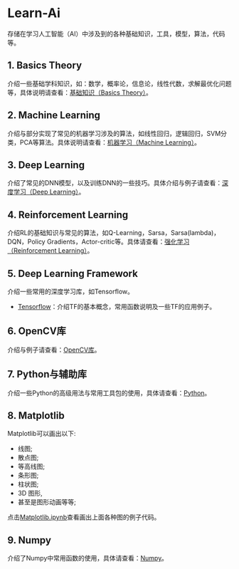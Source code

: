 # Learn-Ai

存储在学习人工智能（AI）中涉及到的各种基础知识，工具，模型，算法，代码等。

## 1. Basics Theory

介绍一些基础学科知识，如：数学，概率论，信息论，线性代数，求解最优化问题等，具体说明请查看：[基础知识（Basics Theory）](./basics/readme.md)。

## 2. Machine Learning

介绍与部分实现了常见的机器学习涉及的算法，如线性回归，逻辑回归，SVM分类，PCA等算法。具体说明请查看：[机器学习（Machine Learning）](./machine-learning/readme.md)。

## 3. Deep Learning

介绍了常见的DNN模型，以及训练DNN的一些技巧。具体介绍与例子请查看：[深度学习（Deep Learning）](./deep-learning/readme.md)。

## 4. Reinforcement Learning

介绍RL的基础知识与常见的算法，如Q-Learning，Sarsa，Sarsa(lambda)，DQN，Policy Gradients，Actor-critic等。具体请查看：[强化学习（Reinforcement Learning）](./reinforcement-learning/readme.md)。

## 5. Deep Learning Framework

介绍一些常用的深度学习库，如Tensorflow。

- [Tensorflow](./tensorflow/readme.md)：介绍TF的基本概念，常用函数说明及一些TF的应用例子。


## 6. OpenCV库

介绍与例子请查看：[OpenCV库](./opencv/readme.md)。

## 7. Python与辅助库

介绍一些Python的高级用法与常用工具包的使用，具体请查看：[Python](./python/readme.md)。

## 8. Matplotlib

Matplotlib可以画出以下:

- 线图;
- 散点图;
- 等高线图;
- 条形图;
- 柱状图;
- 3D 图形,
- 甚至是图形动画等等;

点击[Matplotlib.ipynb](./matplotlib/examples.ipynb)查看画出上面各种图的例子代码。

## 9. Numpy

介绍了Numpy中常用函数的使用，具体请查看：[Numpy](./numpy/readme.md)。
